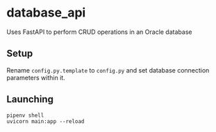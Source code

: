 # database_api
Uses FastAPI to perform CRUD operations in an Oracle database


## Setup
Rename `config.py.template` to `config.py` and set database connection parameters within it.

## Launching

```
pipenv shell
uvicorn main:app --reload
```